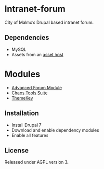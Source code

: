 # Intranet-forum

City of Malmo’s Drupal based intranet forum.

## Dependencies
* MySQL
* Assets from an [asset host](https://github.com/malmostad/intranet-assets)

# Modules

* [Advanced Forum Module](http://drupal.org/project/advanced_forum)
* [Chaos Tools Suite](https://drupal.org/project/ctools)
* [ThemeKey](https://drupal.org/project/themekey)

## Installation

* Install Drupal 7
* Download and enable dependency modules
* Enable all features

## License
Released under AGPL version 3.
